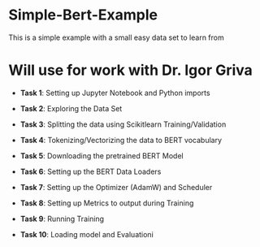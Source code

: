 # Simple-Bert-Example
This is a simple example with a small easy data set to learn from
# Will use for work with Dr. Igor Griva
- **Task 1**: Setting up Jupyter Notebook and Python imports

- **Task 2**: Exploring the Data Set

- **Task 3**: Splitting the data using Scikitlearn Training/Validation

- **Task 4**: Tokenizing/Vectorizing the data to BERT vocabulary

- **Task 5**: Downloading the pretrained BERT Model

- **Task 6**: Setting up the BERT Data Loaders

- **Task 7**: Setting up the Optimizer (AdamW) and Scheduler

- **Task 8**: Setting up Metrics to output during Training

- **Task 9**: Running Training 

- **Task 10**: Loading model and Evaluationi

